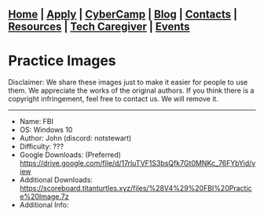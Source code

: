 ## [Home](./index.html) | [Apply](./apply.html) | [CyberCamp](./cybercamp.html) | [Blog](./blog.html) | [Contacts](./contacts.html) | [Resources](./resources) | [Tech Caregiver](./techcg.html) | [Events](./events.html)

# Practice Images

Disclaimer: We share these images just to make it easier for people to use them. We appreciate the works of the original authors. If you think there is a copyright infringement, feel free to contact us. We will remove it.

---

* Name: FBI
* OS: Windows 10
* Author: John (discord: notstewart) 
* Difficulty: ???
* Google Downloads: (Preferred) https://drive.google.com/file/d/17rluTVF1S3bsQfk7Gt0MNKc_76FYbYid/view
* Additional Downloads: https://scoreboard.titanturtles.xyz/files/%28V4%29%20FBI%20Practice%20Image.7z
* Additional Info: 
